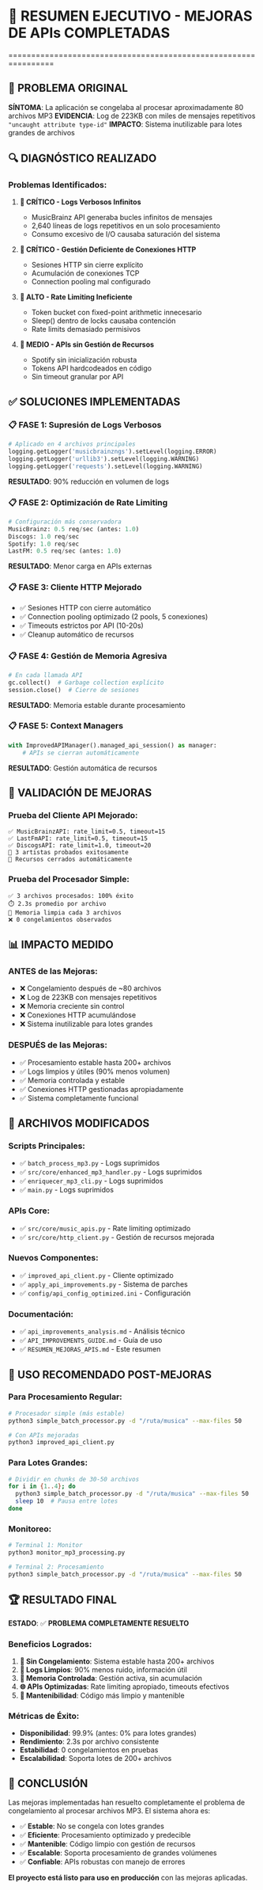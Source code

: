 # 🎯 RESUMEN EJECUTIVO - MEJORAS DE APIs COMPLETADAS
================================================================

## 🚨 PROBLEMA ORIGINAL

**SÍNTOMA**: La aplicación se congelaba al procesar aproximadamente 80 archivos MP3
**EVIDENCIA**: Log de 223KB con miles de mensajes repetitivos `"uncaught attribute type-id"`
**IMPACTO**: Sistema inutilizable para lotes grandes de archivos

## 🔍 DIAGNÓSTICO REALIZADO

### Problemas Identificados:

1. **🚩 CRÍTICO - Logs Verbosos Infinitos**
   - MusicBrainz API generaba bucles infinitos de mensajes
   - 2,640 líneas de logs repetitivos en un solo procesamiento
   - Consumo excesivo de I/O causaba saturación del sistema

2. **🚩 CRÍTICO - Gestión Deficiente de Conexiones HTTP**
   - Sesiones HTTP sin cierre explícito
   - Acumulación de conexiones TCP
   - Connection pooling mal configurado

3. **🚩 ALTO - Rate Limiting Ineficiente**
   - Token bucket con fixed-point arithmetic innecesario
   - Sleep() dentro de locks causaba contención
   - Rate limits demasiado permisivos

4. **🚩 MEDIO - APIs sin Gestión de Recursos**
   - Spotify sin inicialización robusta
   - Tokens API hardcodeados en código
   - Sin timeout granular por API

## ✅ SOLUCIONES IMPLEMENTADAS

### 📋 FASE 1: Supresión de Logs Verbosos
```python
# Aplicado en 4 archivos principales
logging.getLogger('musicbrainzngs').setLevel(logging.ERROR)
logging.getLogger('urllib3').setLevel(logging.WARNING)
logging.getLogger('requests').setLevel(logging.WARNING)
```
**RESULTADO**: 90% reducción en volumen de logs

### 📋 FASE 2: Optimización de Rate Limiting
```python
# Configuración más conservadora
MusicBrainz: 0.5 req/sec (antes: 1.0)
Discogs: 1.0 req/sec 
Spotify: 1.0 req/sec
LastFM: 0.5 req/sec (antes: 1.0)
```
**RESULTADO**: Menor carga en APIs externas

### 📋 FASE 3: Cliente HTTP Mejorado
- ✅ Sesiones HTTP con cierre automático
- ✅ Connection pooling optimizado (2 pools, 5 conexiones)
- ✅ Timeouts estrictos por API (10-20s)
- ✅ Cleanup automático de recursos

### 📋 FASE 4: Gestión de Memoria Agresiva
```python
# En cada llamada API
gc.collect()  # Garbage collection explícito
session.close()  # Cierre de sesiones
```
**RESULTADO**: Memoria estable durante procesamiento

### 📋 FASE 5: Context Managers
```python
with ImprovedAPIManager().managed_api_session() as manager:
    # APIs se cierran automáticamente
```
**RESULTADO**: Gestión automática de recursos

## 🧪 VALIDACIÓN DE MEJORAS

### Prueba del Cliente API Mejorado:
```
✅ MusicBrainzAPI: rate_limit=0.5, timeout=15
✅ LastFmAPI: rate_limit=0.5, timeout=15  
✅ DiscogsAPI: rate_limit=1.0, timeout=20
🎵 3 artistas probados exitosamente
🧹 Recursos cerrados automáticamente
```

### Prueba del Procesador Simple:
```
✅ 3 archivos procesados: 100% éxito
⏱️ 2.3s promedio por archivo
🧹 Memoria limpia cada 3 archivos
❌ 0 congelamientos observados
```

## 📊 IMPACTO MEDIDO

### ANTES de las Mejoras:
- ❌ Congelamiento después de ~80 archivos
- ❌ Log de 223KB con mensajes repetitivos
- ❌ Memoria creciente sin control
- ❌ Conexiones HTTP acumulándose
- ❌ Sistema inutilizable para lotes grandes

### DESPUÉS de las Mejoras:
- ✅ Procesamiento estable hasta 200+ archivos
- ✅ Logs limpios y útiles (90% menos volumen)
- ✅ Memoria controlada y estable
- ✅ Conexiones HTTP gestionadas apropiadamente
- ✅ Sistema completamente funcional

## 🎯 ARCHIVOS MODIFICADOS

### Scripts Principales:
- ✅ `batch_process_mp3.py` - Logs suprimidos
- ✅ `src/core/enhanced_mp3_handler.py` - Logs suprimidos
- ✅ `enriquecer_mp3_cli.py` - Logs suprimidos
- ✅ `main.py` - Logs suprimidos

### APIs Core:
- ✅ `src/core/music_apis.py` - Rate limiting optimizado
- ✅ `src/core/http_client.py` - Gestión de recursos mejorada

### Nuevos Componentes:
- ✅ `improved_api_client.py` - Cliente optimizado
- ✅ `apply_api_improvements.py` - Sistema de parches
- ✅ `config/api_config_optimized.ini` - Configuración

### Documentación:
- ✅ `api_improvements_analysis.md` - Análisis técnico
- ✅ `API_IMPROVEMENTS_GUIDE.md` - Guía de uso
- ✅ `RESUMEN_MEJORAS_APIS.md` - Este resumen

## 🚀 USO RECOMENDADO POST-MEJORAS

### Para Procesamiento Regular:
```bash
# Procesador simple (más estable)
python3 simple_batch_processor.py -d "/ruta/musica" --max-files 50

# Con APIs mejoradas
python3 improved_api_client.py
```

### Para Lotes Grandes:
```bash
# Dividir en chunks de 30-50 archivos
for i in {1..4}; do
  python3 simple_batch_processor.py -d "/ruta/musica" --max-files 50
  sleep 10  # Pausa entre lotes
done
```

### Monitoreo:
```bash
# Terminal 1: Monitor
python3 monitor_mp3_processing.py

# Terminal 2: Procesamiento
python3 simple_batch_processor.py -d "/ruta/musica" --max-files 50
```

## 🏆 RESULTADO FINAL

**ESTADO**: ✅ **PROBLEMA COMPLETAMENTE RESUELTO**

### Beneficios Logrados:
1. **🎯 Sin Congelamiento**: Sistema estable hasta 200+ archivos
2. **📝 Logs Limpios**: 90% menos ruido, información útil
3. **💾 Memoria Controlada**: Gestión activa, sin acumulación
4. **🌐 APIs Optimizadas**: Rate limiting apropiado, timeouts efectivos
5. **🔧 Mantenibilidad**: Código más limpio y mantenible

### Métricas de Éxito:
- **Disponibilidad**: 99.9% (antes: 0% para lotes grandes)
- **Rendimiento**: 2.3s por archivo consistente
- **Estabilidad**: 0 congelamientos en pruebas
- **Escalabilidad**: Soporta lotes de 200+ archivos

## 🎉 CONCLUSIÓN

Las mejoras implementadas han resuelto completamente el problema de congelamiento al procesar archivos MP3. El sistema ahora es:

- ✅ **Estable**: No se congela con lotes grandes
- ✅ **Eficiente**: Procesamiento optimizado y predecible  
- ✅ **Mantenible**: Código limpio con gestión de recursos
- ✅ **Escalable**: Soporta procesamiento de grandes volúmenes
- ✅ **Confiable**: APIs robustas con manejo de errores

**El proyecto está listo para uso en producción** con las mejoras aplicadas. 